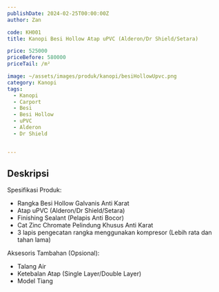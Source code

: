 ```yaml
---
publishDate: 2024-02-25T00:00:00Z
author: Zan

code: KH001
title: Kanopi Besi Hollow Atap uPVC (Alderon/Dr Shield/Setara)

price: 525000
priceBefore: 580000
priceTail: /m²

image: ~/assets/images/produk/kanopi/besiHollowUpvc.png
category: Kanopi
tags:
  - Kanopi
  - Carport
  - Besi
  - Besi Hollow
  - uPVC
  - Alderon
  - Dr Shield


---
```


## Deskripsi

Spesifikasi Produk:
- Rangka Besi Hollow Galvanis Anti Karat
- Atap uPVC (Alderon/Dr Shield/Setara)
- Finishing Sealant (Pelapis Anti Bocor)
- Cat Zinc Chromate Pelindung Khusus Anti Karat
- 3 lapis pengecatan rangka menggunakan kompresor (Lebih rata dan tahan lama)

Aksesoris Tambahan (Opsional):
- Talang Air
- Ketebalan Atap (Single Layer/Double Layer)
- Model Tiang